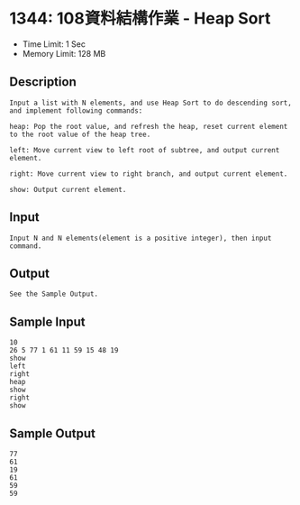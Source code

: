 # 1344: 108資料結構作業 - Heap Sort

* Time Limit: 1 Sec
* Memory Limit: 128 MB

## Description

``` text
Input a list with N elements, and use Heap Sort to do descending sort, and implement following commands:

heap: Pop the root value, and refresh the heap, reset current element to the root value of the heap tree.

left: Move current view to left root of subtree, and output current element.

right: Move current view to right branch, and output current element.

show: Output current element.
```

## Input

``` text
Input N and N elements(element is a positive integer), then input command.
```

## Output

``` text
See the Sample Output.
```

## Sample Input

``` text
10
26 5 77 1 61 11 59 15 48 19
show
left
right
heap
show
right
show
```

## Sample Output

``` text
77
61
19
61
59
59
```
